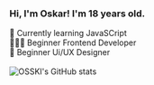 ### Hi, I'm Oskar! I'm 18 years old.

💭 Currently learning JavaSCript<br/>
🧑🏻‍💻 Beginner Frontend Developer <br/>
📱 Beginner Ui/UX Designer <br/>
<br/>
![OSSKI's GitHub stats](https://github-readme-stats.vercel.app/api?username=OSSKIDEV&show_icons=true&theme=radical)<br/>

